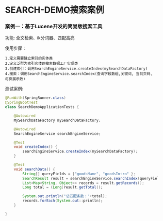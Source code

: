 # SEARCH-DEMO搜索案例

### 案例一：基于Lucene开发的简易版搜索工具

功能: 全文检索、ik分词器、匹配高亮
   

使用步骤：

    1.定义需要建立索引的实体类
    2.定义泛型为索引实体的搜索数据工厂实现类
    3.创建索引：调用SearchEngineService.createIndex(mySearchDataFactory)
    4.搜索：调用SearchEngineService.searchIndex(查询字段数组,关键词, 当前页码, 每页展示数)
测试案例:
    
``` java
@RunWith(SpringRunner.class)
@SpringBootTest
class SearchDemoApplicationTests {

	@Autowired
	MySearchDataFactory mySearchDataFactory;

	@Autowired
	SearchEngineService searchEngineService;

	@Test
	void createIndex() {
		searchEngineService.createIndex(mySearchDataFactory);
	}

	@Test
	void searchData() {
		String[] queryFields = {"goodsName", "goodsIntro" };
		SearchResult result = searchEngineService.searchIndex(queryFields,"小米8 全网通", 1, 10);
		List<Map<String, Object>> records = result.getRecords();
		Long total = (Long)result.getTotal();

		System.out.println("总匹配条数："+total);
		records.forEach(System.out::println);
	}

}


```